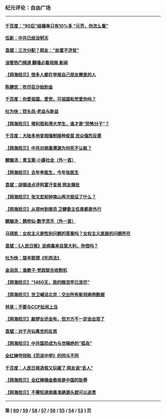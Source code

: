 ### 纪元评论：自由广场
---
#### [千百度：“90后”结婚率只有10%多 “元芳，你怎么看”](../../pages/nsc993/n13179191.md?08230330) 
#### [伍新：中共已经没明天](../../pages/nsc993/n13179249.md?08230330) 
#### [袁斌：三次分配？网友：“劫富不济贫”](../../pages/nsc993/n13179137.md?08230330) 
#### [油管热门频道 翻墙必看视频 新闻](ok?08230330)
#### [【网海拾贝】很多人都在举报自己朋友圈里的人](../../pages/nsc993/n13178661.md?08230330) 
#### [陈健民：吹尽狂沙始到金](../../pages/nsc993/n13178052.md?08230330) 
#### [千百度：你爱祖国、爱党，可祖国和党爱你吗？](../../pages/nsc993/n13177820.md?08230330) 
#### [吐为快：钗头凤·老韭与新韭](../../pages/nsc993/n13177699.md?08230330) 
#### [【网海拾贝】塔利班和港大学生，谁才是“恐怖分子”？](../../pages/nsc993/n13175838.md?08230330) 
#### [千百度：大陆多地变相强制接种疫苗 民众强烈反感](../../pages/nsc993/n13175624.md?08230330) 
#### [【网海拾贝】中共对病毒溯源为何死不认账？](../../pages/nsc993/n13172875.md?08230330) 
#### [醒脑汤：青玉案·小康社会（外一首）](../../pages/nsc993/n13172072.md?08230330) 
#### [【网海拾贝】去年李医生，今年张医生](../../pages/nsc993/n13170405.md?08230330) 
#### [袁斌：胡锡进点评阿富汗变局 网友痛批](../../pages/nsc993/n13170201.md?08230330) 
#### [【网海拾贝】张文宏和钟南山再次验证了什么？](../../pages/nsc993/n13167785.md?08230330) 
#### [【网海拾贝】从郑州到南京 卫健委主任竟都是外行](../../pages/nsc993/n13165504.md?08230330) 
#### [醒脑汤：鹊桥仙·数字货币（外一首）](../../pages/nsc993/n13165652.md?08230330) 
#### [马琪凯：女权主义是性别问题的答案吗？女权主义底层的问题所在](../../pages/nsc993/n13165599.md?08230330) 
#### [袁斌：《人民日报》说病毒来自意大利，你信吗？](../../pages/nsc993/n13163255.md?08230330) 
#### [吐为快：狼羊联颁《吃肉法》](../../pages/nsc993/n13163403.md?08230330) 
#### [金浴凤：渔歌子·党政联合收割机](../../pages/nsc993/n13163400.md?08230330) 
#### [【网海拾贝】“1460天，我的眼泪早已流尽”](../../pages/nsc993/n13162635.md?08230330) 
#### [【网海拾贝】世卫喊话北京：交出所有新冠病例数据](../../pages/nsc993/n13161920.md?08230330) 
#### [林泉：不要与CCP扯闲上当](../../pages/nsc993/n13161954.md?08230330) 
#### [【网海拾贝】敲锣女还会有，但方方不一定会出现了](../../pages/nsc993/n13159819.md?08230330) 
#### [袁斌：对于月仙离世的反思](../../pages/nsc993/n13157072.md?08230330) 
#### [【网海拾贝】中共国恐成为与世隔绝的“孤岛”](../../pages/nsc993/n13157270.md?08230330) 
#### [全红婵夺冠和《范进中举》的同与不同](../../pages/nsc993/n13157558.md?08230330) 
#### [千百度：人民日报造假又玩砸了 网友讽“丢人”](../../pages/nsc993/n13157120.md?08230330) 
#### [【网海拾贝】全红婵摘金救母是中国的耻辱](../../pages/nsc993/n13154466.md?08230330) 
#### [【网海拾贝】不需知道病毒准确源头就可以追责](../../pages/nsc993/n13151895.md?08230330) 

---
#### 第 [ [60](./60.md?08230330) / [59](./59.md?08230330) / [58](./58.md?08230330) / [57](./57.md?08230330) / [56](./56.md?08230330) / [55](./55.md?08230330) / [54](./54.md?08230330) / [53](./53.md?08230330) ] 页
